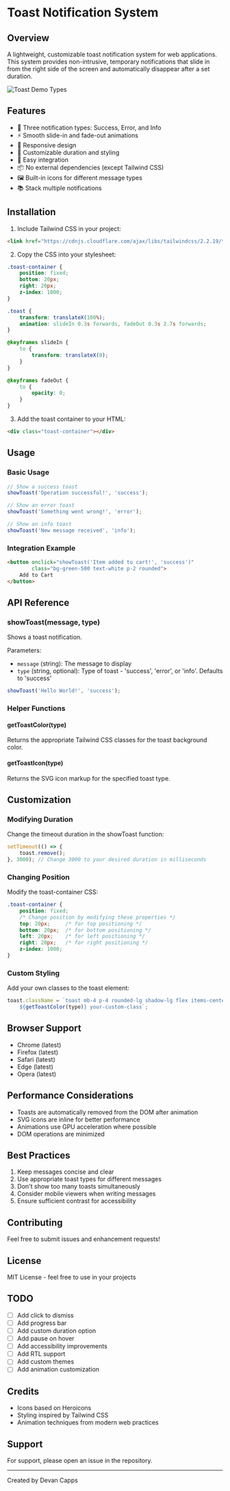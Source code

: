 # Toast Notification System

## Overview
A lightweight, customizable toast notification system for web applications. This system provides non-intrusive, temporary notifications that slide in from the right side of the screen and automatically disappear after a set duration.

![Toast Demo Types](https://i.imgur.com/placeholder.jpg)

## Features
- 🎨 Three notification types: Success, Error, and Info
- ⚡ Smooth slide-in and fade-out animations
- 📱 Responsive design
- 🎯 Customizable duration and styling
- 🔧 Easy integration
- 📦 No external dependencies (except Tailwind CSS)
- 🖼️ Built-in icons for different message types
- 📚 Stack multiple notifications

## Installation

1. Include Tailwind CSS in your project:
```html
<link href="https://cdnjs.cloudflare.com/ajax/libs/tailwindcss/2.2.19/tailwind.min.css" rel="stylesheet">
```

2. Copy the CSS into your stylesheet:
```css
.toast-container {
    position: fixed;
    bottom: 20px;
    right: 20px;
    z-index: 1000;
}

.toast {
    transform: translateX(100%);
    animation: slideIn 0.3s forwards, fadeOut 0.3s 2.7s forwards;
}

@keyframes slideIn {
    to {
        transform: translateX(0);
    }
}

@keyframes fadeOut {
    to {
        opacity: 0;
    }
}
```

3. Add the toast container to your HTML:
```html
<div class="toast-container"></div>
```

## Usage

### Basic Usage
```javascript
// Show a success toast
showToast('Operation successful!', 'success');

// Show an error toast
showToast('Something went wrong!', 'error');

// Show an info toast
showToast('New message received', 'info');
```

### Integration Example
```html
<button onclick="showToast('Item added to cart!', 'success')" 
        class="bg-green-500 text-white p-2 rounded">
    Add to Cart
</button>
```

## API Reference

### showToast(message, type)
Shows a toast notification.

Parameters:
- `message` (string): The message to display
- `type` (string, optional): Type of toast - 'success', 'error', or 'info'. Defaults to 'success'

```javascript
showToast('Hello World!', 'success');
```

### Helper Functions

#### getToastColor(type)
Returns the appropriate Tailwind CSS classes for the toast background color.

#### getToastIcon(type)
Returns the SVG icon markup for the specified toast type.

## Customization

### Modifying Duration
Change the timeout duration in the showToast function:
```javascript
setTimeout(() => {
    toast.remove();
}, 3000); // Change 3000 to your desired duration in milliseconds
```

### Changing Position
Modify the toast-container CSS:
```css
.toast-container {
    position: fixed;
    /* Change position by modifying these properties */
    top: 20px;     /* for top positioning */
    bottom: 20px;  /* for bottom positioning */
    left: 20px;    /* for left positioning */
    right: 20px;   /* for right positioning */
    z-index: 1000;
}
```

### Custom Styling
Add your own classes to the toast element:
```javascript
toast.className = `toast mb-4 p-4 rounded-lg shadow-lg flex items-center 
    ${getToastColor(type)} your-custom-class`;
```

## Browser Support
- Chrome (latest)
- Firefox (latest)
- Safari (latest)
- Edge (latest)
- Opera (latest)

## Performance Considerations
- Toasts are automatically removed from the DOM after animation
- SVG icons are inline for better performance
- Animations use GPU acceleration where possible
- DOM operations are minimized

## Best Practices
1. Keep messages concise and clear
2. Use appropriate toast types for different messages
3. Don't show too many toasts simultaneously
4. Consider mobile viewers when writing messages
5. Ensure sufficient contrast for accessibility

## Contributing
Feel free to submit issues and enhancement requests!

## License
MIT License - feel free to use in your projects

## TODO
- [ ] Add click to dismiss
- [ ] Add progress bar
- [ ] Add custom duration option
- [ ] Add pause on hover
- [ ] Add accessibility improvements
- [ ] Add RTL support
- [ ] Add custom themes
- [ ] Add animation customization

## Credits
- Icons based on Heroicons
- Styling inspired by Tailwind CSS
- Animation techniques from modern web practices

## Support
For support, please open an issue in the repository.

---

Created by Devan Capps